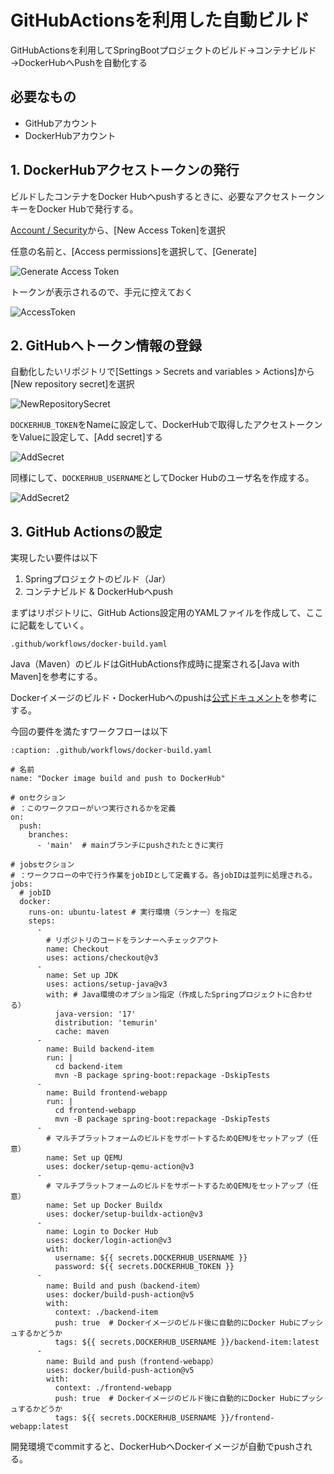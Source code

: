 # GitHubActionsを利用した自動ビルド

GitHubActionsを利用してSpringBootプロジェクトのビルド→コンテナビルド→DockerHubへPushを自動化する

## 必要なもの
- GitHubアカウント
- DockerHubアカウント

## 1. DockerHubアクセストークンの発行
ビルドしたコンテナをDocker Hubへpushするときに、必要なアクセストークンキーをDocker Hubで発行する。

[Account / Security](https://hub.docker.com/settings/security)から、[New Access Token]を選択

任意の名前と、[Access permissions]を選択して、[Generate]

![Generate Access Token](_static/GitHubAction_DockerPush/Generate_Access_Token.png)

トークンが表示されるので、手元に控えておく

![AccessToken](_static/GitHubAction_DockerPush/AccessToken.png)




## 2. GitHubへトークン情報の登録
自動化したいリポジトリで[Settings > Secrets and variables > Actions]から[New repository secret]を選択

![NewRepositorySecret](_static/GitHubAction_DockerPush/NewRepositorySecret.png)

`DOCKERHUB_TOKEN`をNameに設定して、DockerHubで取得したアクセストークンをValueに設定して、[Add secret]する

![AddSecret](_static/GitHubAction_DockerPush/AddSecret.png)

同様にして、`DOCKERHUB_USERNAME`としてDocker Hubのユーザ名を作成する。

![AddSecret2](_static/GitHubAction_DockerPush/AddSecret2.png)

## 3. GitHub Actionsの設定
実現したい要件は以下
1. Springプロジェクトのビルド（Jar）
2. コンテナビルド & DockerHubへpush

まずはリポジトリに、GitHub Actions設定用のYAMLファイルを作成して、ここに記載をしていく。

`.github/workflows/docker-build.yaml`

Java（Maven）のビルドはGitHubActions作成時に提案される[Java with Maven]を参考にする。

Dockerイメージのビルド・DockerHubへのpushは[公式ドキュメント](https://github.com/marketplace/actions/build-and-push-docker-images)を参考にする。

今回の要件を満たすワークフローは以下

```{code-block} yaml
:caption: .github/workflows/docker-build.yaml

# 名前
name: "Docker image build and push to DockerHub"

# onセクション
# ：このワークフローがいつ実行されるかを定義
on:
  push:
    branches:
      - 'main'  # mainブランチにpushされたときに実行

# jobsセクション
# ：ワークフローの中で行う作業をjobIDとして定義する。各jobIDは並列に処理される。
jobs:
  # jobID
  docker:
    runs-on: ubuntu-latest # 実行環境（ランナー）を指定
    steps:
      -
        # リポジトリのコードをランナーへチェックアウト
        name: Checkout
        uses: actions/checkout@v3
      -
        name: Set up JDK
        uses: actions/setup-java@v3
        with: # Java環境のオプション指定（作成したSpringプロジェクトに合わせる）
          java-version: '17'
          distribution: 'temurin'
          cache: maven
      -
        name: Build backend-item
        run: |
          cd backend-item
          mvn -B package spring-boot:repackage -DskipTests
      -
        name: Build frontend-webapp
        run: |
          cd frontend-webapp
          mvn -B package spring-boot:repackage -DskipTests
      -
        # マルチプラットフォームのビルドをサポートするためQEMUをセットアップ（任意）
        name: Set up QEMU
        uses: docker/setup-qemu-action@v3
      -
        # マルチプラットフォームのビルドをサポートするためQEMUをセットアップ（任意）
        name: Set up Docker Buildx
        uses: docker/setup-buildx-action@v3
      -
        name: Login to Docker Hub
        uses: docker/login-action@v3
        with:
          username: ${{ secrets.DOCKERHUB_USERNAME }}
          password: ${{ secrets.DOCKERHUB_TOKEN }}
      -
        name: Build and push（backend-item）
        uses: docker/build-push-action@v5
        with:
          context: ./backend-item
          push: true  # Dockerイメージのビルド後に自動的にDocker Hubにプッシュするかどうか
          tags: ${{ secrets.DOCKERHUB_USERNAME }}/backend-item:latest
      -
        name: Build and push（frontend-webapp）
        uses: docker/build-push-action@v5
        with:
          context: ./frontend-webapp
          push: true  # Dockerイメージのビルド後に自動的にDocker Hubにプッシュするかどうか
          tags: ${{ secrets.DOCKERHUB_USERNAME }}/frontend-webapp:latest
```

開発環境でcommitすると、DockerHubへDockerイメージが自動でpushされる。
